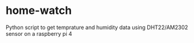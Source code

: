 # home-watch
Python script to get temprature and humidity data using DHT22/AM2302 sensor on a raspberry pi 4
